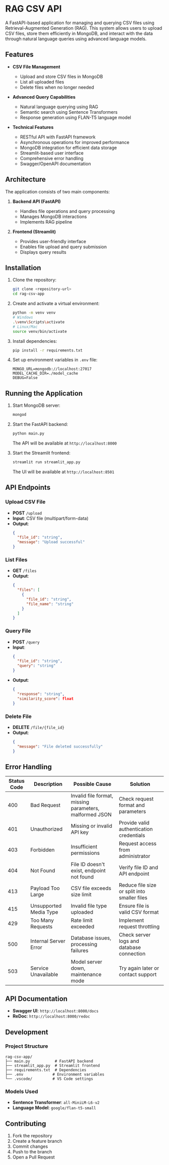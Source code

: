 # RAG CSV API

A FastAPI-based application for managing and querying CSV files using Retrieval-Augmented Generation (RAG). This system allows users to upload CSV files, store them efficiently in MongoDB, and interact with the data through natural language queries using advanced language models.

## Features

- **CSV File Management**
  - Upload and store CSV files in MongoDB
  - List all uploaded files
  - Delete files when no longer needed
  
- **Advanced Query Capabilities**
  - Natural language querying using RAG
  - Semantic search using Sentence Transformers
  - Response generation using FLAN-T5 language model
  
- **Technical Features**
  - RESTful API with FastAPI framework
  - Asynchronous operations for improved performance
  - MongoDB integration for efficient data storage
  - Streamlit-based user interface
  - Comprehensive error handling
  - Swagger/OpenAPI documentation

## Architecture

The application consists of two main components:
1. **Backend API (FastAPI)**
   - Handles file operations and query processing
   - Manages MongoDB interactions
   - Implements RAG pipeline
   
2. **Frontend (Streamlit)**
   - Provides user-friendly interface
   - Enables file upload and query submission
   - Displays query results


## Installation

1. Clone the repository:
   ```bash
   git clone <repository-url>
   cd rag-csv-app
   ```

2. Create and activate a virtual environment:
   ```bash
   python -m venv venv
   # Windows
   .\venv\Scripts\activate
   # Linux/Mac
   source venv/bin/activate
   ```

3. Install dependencies:
   ```bash
   pip install -r requirements.txt
   ```

4. Set up environment variables in `.env` file:
   ```env
   MONGO_URL=mongodb://localhost:27017
   MODEL_CACHE_DIR=./model_cache
   DEBUG=False
   ```

## Running the Application

1. Start MongoDB server:
   ```bash
   mongod
   ```

2. Start the FastAPI backend:
   ```bash
   python main.py
   ```
   The API will be available at `http://localhost:8000`

3. Start the Streamlit frontend:
   ```bash
   streamlit run streamlit_app.py
   ```
   The UI will be available at `http://localhost:8501`

## API Endpoints

### Upload CSV File
- **POST** `/upload`
- **Input**: CSV file (multipart/form-data)
- **Output**: 
  ```json
  {
    "file_id": "string",
    "message": "Upload successful"
  }
  ```

### List Files
- **GET** `/files`
- **Output**:
  ```json
  {
    "files": [
      {
        "file_id": "string",
        "file_name": "string"
      }
    ]
  }
  ```

### Query File
- **POST** `/query`
- **Input**:
  ```json
  {
    "file_id": "string",
    "query": "string"
  }
  ```
- **Output**:
  ```json
  {
    "response": "string",
    "similarity_score": float
  }
  ```

### Delete File
- **DELETE** `/file/{file_id}`
- **Output**:
  ```json
  {
    "message": "File deleted successfully"
  }
  ```

## Error Handling

| Status Code | Description | Possible Cause | Solution |
|------------|-------------|----------------|-----------|
| 400 | Bad Request | Invalid file format, missing parameters, malformed JSON | Check request format and parameters |
| 401 | Unauthorized | Missing or invalid API key | Provide valid authentication credentials |
| 403 | Forbidden | Insufficient permissions | Request access from administrator |
| 404 | Not Found | File ID doesn't exist, endpoint not found | Verify file ID and API endpoint |
| 413 | Payload Too Large | CSV file exceeds size limit | Reduce file size or split into smaller files |
| 415 | Unsupported Media Type | Invalid file type uploaded | Ensure file is valid CSV format |
| 429 | Too Many Requests | Rate limit exceeded | Implement request throttling |
| 500 | Internal Server Error | Database issues, processing failures | Check server logs and database connection |
| 503 | Service Unavailable | Model server down, maintenance mode | Try again later or contact support |

## API Documentation

- **Swagger UI**: `http://localhost:8000/docs`
- **ReDoc**: `http://localhost:8000/redoc`

## Development

### Project Structure
```
rag-csv-app/
├── main.py           # FastAPI backend
├── streamlit_app.py  # Streamlit frontend
├── requirements.txt  # Dependencies
├── .env             # Environment variables
└── .vscode/         # VS Code settings
```

### Models Used
- **Sentence Transformer**: `all-MiniLM-L6-v2`
- **Language Model**: `google/flan-t5-small`

## Contributing

1. Fork the repository
2. Create a feature branch
3. Commit changes
4. Push to the branch
5. Open a Pull Request
